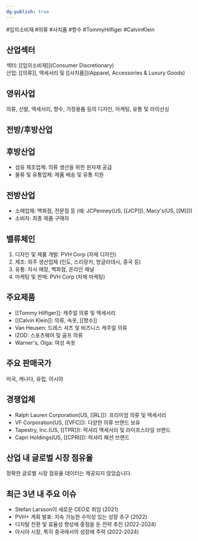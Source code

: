```yaml
---
dg-publish: true
---
```

#임의소비재 #의류 #사치품 #향수 #TommyHilfiger #CalvinKlein


## 산업섹터

섹터: [[임의소비재]](Consumer Discretionary)  
산업: [[의류]], 액세서리 및 [[사치품]](Apparel, Accessories & Luxury Goods)

## 영위사업

의류, 신발, 액세서리, 향수, 가정용품 등의 디자인, 마케팅, 유통 및 라이선싱

## 전방/후방산업

## 후방산업

- 섬유 제조업체: 의류 생산을 위한 원자재 공급
- 물류 및 유통업체: 제품 배송 및 유통 지원

## 전방산업

- 소매업체: 백화점, 전문점 등 (예: JCPenney(US, [[JCP]]), Macy's(US, [[M]]))
- 소비자: 최종 제품 구매자

## 밸류체인

1. 디자인 및 제품 개발: PVH Corp (자체 디자인)
2. 제조: 외주 생산업체 (인도, 스리랑카, 방글라데시, 중국 등)
3. 유통: 자사 매장, 백화점, 온라인 채널
4. 마케팅 및 판매: PVH Corp (자체 마케팅)

## 주요제품

- [[Tommy Hilfiger]]: 캐주얼 의류 및 액세서리
- [[Calvin Klein]]: 의류, 속옷, [[향수]]
- Van Heusen: 드레스 셔츠 및 비즈니스 캐주얼 의류
- IZOD: 스포츠웨어 및 골프 의류
- Warner's, Olga: 여성 속옷

## 주요 판매국가

미국, 캐나다, 유럽, 아시아

## 경쟁업체

- Ralph Lauren Corporation(US, [[RL]]): 프리미엄 의류 및 액세서리
- VF Corporation(US, [[VFC]]): 다양한 의류 브랜드 보유
- Tapestry, Inc.(US, [[TPR]]): 럭셔리 액세서리 및 라이프스타일 브랜드
- Capri Holdings(US, [[CPRI]]): 럭셔리 패션 브랜드

## 산업 내 글로벌 시장 점유율

정확한 글로벌 시장 점유율 데이터는 제공되지 않았습니다.

## 최근 3년 내 주요 이슈

- Stefan Larsson이 새로운 CEO로 취임 (2021)
- PVH+ 계획 발표: 지속 가능한 수익성 있는 성장 추구 (2022)
- 디지털 전환 및 효율성 향상에 중점을 둔 전략 추진 (2022-2024)
- 아시아 시장, 특히 중국에서의 성장에 주력 (2022-2024)